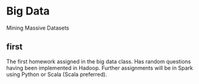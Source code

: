 # Big Data
Mining Massive Datasets

## first

The first homework assigned in the big data class. Has random questions having been implemented in Hadoop. Further assignments will be in Spark using Python or Scala (Scala preferred).

